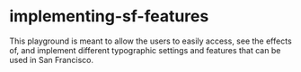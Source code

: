 # implementing-sf-features
This playground is meant to allow the users to easily access, see the effects of, and implement different typographic settings and features that can be used in San Francisco.
